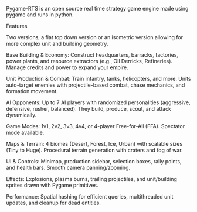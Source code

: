 Pygame-RTS is an open source real time strategy game engine made using pygame and runs in python.

Features

Two versions, a flat top down version or an isometric version allowing for more complex unit and building geometry.

Base Building & Economy: Construct headquarters, barracks, factories, power plants, and resource extractors (e.g., Oil Derricks, Refineries). Manage credits and power to expand your empire.

Unit Production & Combat: Train infantry, tanks, helicopters, and more. Units auto-target enemies with projectile-based combat, chase mechanics, and formation movement.

AI Opponents: Up to 7 AI players with randomized personalities (aggressive, defensive, rusher, balanced). They build, produce, scout, and attack dynamically.

Game Modes: 1v1, 2v2, 3v3, 4v4, or 4-player Free-for-All (FFA). Spectator mode available.

Maps & Terrain: 4 biomes (Desert, Forest, Ice, Urban) with scalable sizes (Tiny to Huge). Procedural terrain generation with craters and fog of war.

UI & Controls: Minimap, production sidebar, selection boxes, rally points, and health bars. Smooth camera panning/zooming.

Effects: Explosions, plasma burns, trailing projectiles, and unit/building sprites drawn with Pygame primitives.

Performance: Spatial hashing for efficient queries, multithreaded unit updates, and cleanup for dead entities.


